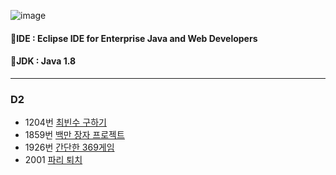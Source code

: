 ![image](https://github.com/user-attachments/assets/3a638bb7-34d8-4161-85ca-93d4e0da8ffb)

#### 🚩IDE : Eclipse IDE for Enterprise Java and Web Developers
#### 🚩JDK : Java 1.8

---

### D2
- 1204번 [최빈수 구하기](https://github.com/HOONSSAC/SWEA-coding-test/blob/main/src/SWEA_1204.java)
- 1859번 [백만 장자 프로젝트](https://github.com/HOONSSAC/SWEA-coding-test/blob/main/src/SWEA_1859.java)
- 1926번 [간단한 369게임](https://github.com/HOONSSAC/SWEA-coding-test/blob/main/src/SWEA_1926.java)
- 2001 [파리 퇴치](https://github.com/HOONSSAC/SWEA-coding-test/blob/main/src/SWEA_2001.java)

  
